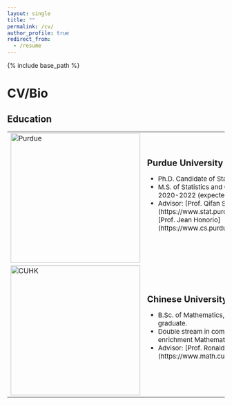 ```yaml
---
layout: single
title: ""
permalink: /cv/
author_profile: true
redirect_from:
  - /resume
---
```


{% include base_path %}
# <i class="fa fa-fw fa-briefcase "></i> CV/Bio

## Education ##

<table border="0">
 <tr>
    <td> <img src="https://williamlwj.github.io/About/images/purdue.jpg" alt="Purdue" width="300"/></td>
    <td> <b style="font-size:20px"> Purdue University </b>
        <ul  style="font-size:15px">
            <li> Ph.D. Candidate of Statistics, 2019-now</li>
            <li>M.S. of Statistics and Computer Science, 2020-2022 (expected)</li>
            <li>Advisor: [Prof. Qifan Song](https://www.stat.purdue.edu/~qfsong/) and [Prof. Jean Honorio](https://www.cs.purdue.edu/homes/jhonorio/)</li>
        </ul>
</tr> 
<tr>
    <td><img src="https://williamlwj.github.io/About/images/CUHK.jpg" alt="CUHK" width="300"/></td>
    <td> <b style="font-size:20px"> Chinese University of Hong Kong </b>
        <ul  style="font-size:15px">
            <li> B.Sc. of Mathematics, 2015-19. First honor graduate. </li>
            <li>Double stream in computational and enrichment Mathematics </li>
            <li>Advisor: [Prof. Ronald Lok Ming Lui](https://www.math.cuhk.edu.hk/~lmlui/) </li>
        </ul>
 </tr>
</table>




<!---

### Purdue University ### 

  * Ph.D. Candidate of Statistics, 2019-now
  * M.S. of Statistics and Computer Science, 2020-2022 (expected)
  * Advisor: [Prof. Qifan Song](https://www.stat.purdue.edu/~qfsong/) and [Prof. Jean Honorio](https://www.cs.purdue.edu/homes/jhonorio/)
  * [Selected Courses](https://williamlwj.github.io/About/courses/)

### Chinese University of Hong Kong ###
  * B.Sc. of Mathematics, 2015-19. First honor graduate.
  * Double stream in computational and enrichment Mathematics
  * Advisor: [Prof. Ronald Lok Ming Lui](https://www.math.cuhk.edu.hk/~lmlui/)

### University of Pennsylvania ###
  * Exchange Student, 2018 
  


## Internship ##

### Sensetime Research. ###
  * Research Intern. May-Sep, 2019
  * Supervisor: [Dr. Xinjiang Wang](https://scholar.google.com/citations?hl=en&user=q4lnWaoAAAAJ&view_op=list_works). Advisor: [Prof. Ping Luo](https://luoping.me)

### Mathematical Imaging Group, CUHK. ###
  * Part-time Research Intern,  Mar-May, 2019
  * Advisor: [Prof. Ronald Lok Ming Lui](https://www.math.cuhk.edu.hk/~lmlui/)
  

## Service ##
  * Conferences/Workshops Reviewer
  * ICML2021, NeurIPS2021, OPT2021, ICLR2022
  * Journals Reviewer
    * IEEE/CAA Journal of Automatica Sinica (JAS)


## Contact ##
* [<i class="fa fa-fw fa-envelope fa-lg"></i>](mailto:li3549@purdue.edu) Email: li3549@purdue.edu

* [<i class="fa fa-fw fa-map-marker fa-lg"></i>](https://www.google.com/maps/place/Mathematical+Sciences+Bldg,+West+Lafayette,+IN+47907/@40.4262305,-86.9179395,17z/data=!3m1!4b1!4m5!3m4!1s0x8812e2b3dc1c0b79:0x51c0931a8ca2704!8m2!3d40.4262305!4d-86.9157508)G130 Mathematical Science Building, Purdue University, West Lafayette, IN
-->
